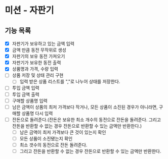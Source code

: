 # 미션 - 자판기

## 기능 목록
- [X] 자판기가 보유하고 있는 금액 입력
- [X] 금액 만큼 동전 무작위로 생성
- [X] 자판기의 보유 동전 가져오기
- [X] 자판기가 보유한 동전 출력
- [X] 상품명과 가격, 수량 입력
- [ ] 상품 저장 및 상태 관리 구현
  - [ ] 입력 받은 상품 리스트를 ","로 나누어 상태를 저장한다.
- [ ] 투입 금액 입력
- [ ] 투입 금액 출력
- [ ] 구매할 상품명 입력
- [ ] 남은 금액이 상품의 최저 가격보다 작거나, 모든 상품이 소진된 경우가 아니라면, 구매할 상품명 다시 입력
- [ ] 잔돈으로 돌려준다.(잔돈은 보유한 최소 개수의 동전으로 잔돈을 돌려준다. 그리고 잔돈을 반환할 수 없는 경우 잔돈으로 반환할 수 있는 금액만 반환한다.)
    - [ ] 남은 금액이 최저 가격보다 큰 것이 있는지 확인
    - [ ] 모든 상품이 소진됐는지 확인
    - [ ] 최소 갯수의 동전으로 잔돈 돌려준다.
    - [ ] 그리고 잔돈을 반환할 수 없는 경우 잔돈으로 반환할 수 있는 금액만 반환한다.